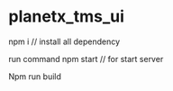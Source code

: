 # planetx_tms_ui



npm i // install all dependency

run command npm start // for start server 

<!-- For Build  -->
Npm run build